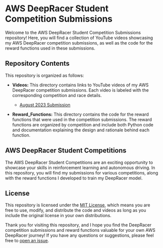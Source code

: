 # AWS DeepRacer Student Competition Submissions

Welcome to the AWS DeepRacer Student Competition Submissions repository! Here, you will find a collection of YouTube videos showcasing my AWS DeepRacer competition submissions, as well as the code for the reward functions used in these submissions.

## Repository Contents

This repository is organized as follows:

- **Videos:** This directory contains links to YouTube videos of my AWS DeepRacer competition submissions. Each video is labeled with the corresponding competition and race details.

  - [August 2023 Submission](https://youtu.be/zpK-dny1d8Y)

- **Reward_Functions:** This directory contains the code for the reward functions that were used in the competition submissions. The reward functions are organized by competition and include both Python code and documentation explaining the design and rationale behind each function.

## AWS DeepRacer Student Competitions

The AWS DeepRacer Student Competitions are an exciting opportunity to showcase your skills in reinforcement learning and autonomous driving. In this repository, you will find my submissions for various competitions, along with the reward functions I developed to train my DeepRacer model.

## License

This repository is licensed under the [MIT License](LICENSE), which means you are free to use, modify, and distribute the code and videos as long as you include the original license in your own distributions.

Thank you for visiting this repository, and I hope you find the DeepRacer competition submissions and reward functions valuable for your own AWS DeepRacer journey! If you have any questions or suggestions, please feel free to [open an issue](https://github.com/yourusername/DeepRacer-Submissions/issues).
